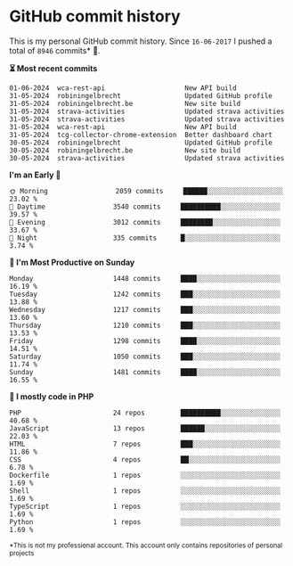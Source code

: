 # GitHub commit history
This is my personal GitHub commit history. Since <!--START_SECTION:first-commit-date-->`16-06-2017`<!--END_SECTION:first-commit-date--> I pushed a total of <!--START_SECTION:total-commit-count-->`8946`<!--END_SECTION:total-commit-count--> commits* 🎉.

<!--START_SECTION:most-recent-commits-->
**⏳ Most recent commits**
                                        
```text
01-06-2024  wca-rest-api                    New API build
31-05-2024  robiningelbrecht                Updated GitHub profile
31-05-2024  robiningelbrecht.be             New site build
31-05-2024  strava-activities               Updated strava activities
31-05-2024  strava-activities               Updated strava activities
31-05-2024  wca-rest-api                    New API build
31-05-2024  tcg-collector-chrome-extension  Better dashboard chart
30-05-2024  robiningelbrecht                Updated GitHub profile
30-05-2024  robiningelbrecht.be             New site build
30-05-2024  strava-activities               Updated strava activities
```
<!--END_SECTION:most-recent-commits-->  

<!--START_SECTION:commits-per-day-time-->
**I&#039;m an Early 🐤**

```text
🌞 Morning                 2059 commits     ██████░░░░░░░░░░░░░░░░░░░   23.02 %
🌆 Daytime                 3540 commits     ██████████░░░░░░░░░░░░░░░   39.57 %
🌃 Evening                 3012 commits     ████████░░░░░░░░░░░░░░░░░   33.67 %
🌙 Night                   335 commits      █░░░░░░░░░░░░░░░░░░░░░░░░   3.74 %
```
<!--END_SECTION:commits-per-day-time-->  

<!--START_SECTION:commits-per-weekday-->
**📅 I&#039;m Most Productive on Sunday**

```text
Monday                    1448 commits     ████░░░░░░░░░░░░░░░░░░░░░   16.19 %
Tuesday                   1242 commits     ███░░░░░░░░░░░░░░░░░░░░░░   13.88 %
Wednesday                 1217 commits     ███░░░░░░░░░░░░░░░░░░░░░░   13.60 %
Thursday                  1210 commits     ███░░░░░░░░░░░░░░░░░░░░░░   13.53 %
Friday                    1298 commits     ████░░░░░░░░░░░░░░░░░░░░░   14.51 %
Saturday                  1050 commits     ███░░░░░░░░░░░░░░░░░░░░░░   11.74 %
Sunday                    1481 commits     ████░░░░░░░░░░░░░░░░░░░░░   16.55 %
```
<!--END_SECTION:commits-per-weekday-->  

<!--START_SECTION:repos-per-language-->
**💬 I mostly code in PHP**

```text
PHP                       24 repos         ██████████░░░░░░░░░░░░░░░   40.68 %
JavaScript                13 repos         ██████░░░░░░░░░░░░░░░░░░░   22.03 %
HTML                      7 repos          ███░░░░░░░░░░░░░░░░░░░░░░   11.86 %
CSS                       4 repos          ██░░░░░░░░░░░░░░░░░░░░░░░   6.78 %
Dockerfile                1 repos          ░░░░░░░░░░░░░░░░░░░░░░░░░   1.69 %
Shell                     1 repos          ░░░░░░░░░░░░░░░░░░░░░░░░░   1.69 %
TypeScript                1 repos          ░░░░░░░░░░░░░░░░░░░░░░░░░   1.69 %
Python                    1 repos          ░░░░░░░░░░░░░░░░░░░░░░░░░   1.69 %
```
<!--END_SECTION:repos-per-language-->  

<sub>*This is not my professional account. This account only contains repositories of personal projects</sub>
